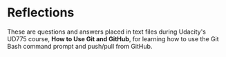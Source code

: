 # Reflections

These are questions and answers placed in text files during Udacity's UD775 course, 
**How to Use Git and GitHub**, for learning how to use the Git Bash command prompt and 
push/pull from GitHub.

